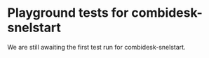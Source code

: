# Playground tests for combidesk-snelstart
We are still awaiting the first test run for combidesk-snelstart.
